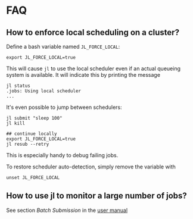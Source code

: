 # FAQ

## How to enforce local scheduling on a cluster?
Define a bash variable named `JL_FORCE_LOCAL`:
```
export JL_FORCE_LOCAL=true
```
This will cause `jl` to use the local scheduler even if an actual queueing system is available. It will indicate this by printing the message
```
jl status
.jobs: Using local scheduler
...
```
It's even possible to jump between schedulers:
```
jl submit "sleep 100"
jl kill

## continue locally
export JL_FORCE_LOCAL=true
jl resub --retry
```
This is especially handy to debug failing jobs.


To restore scheduler auto-detection, simply remove the variable with
```
unset JL_FORCE_LOCAL
```


## How to use jl to monitor a large number of jobs?

See section _Batch Submission_ in the [user manual](./user_guide.md)